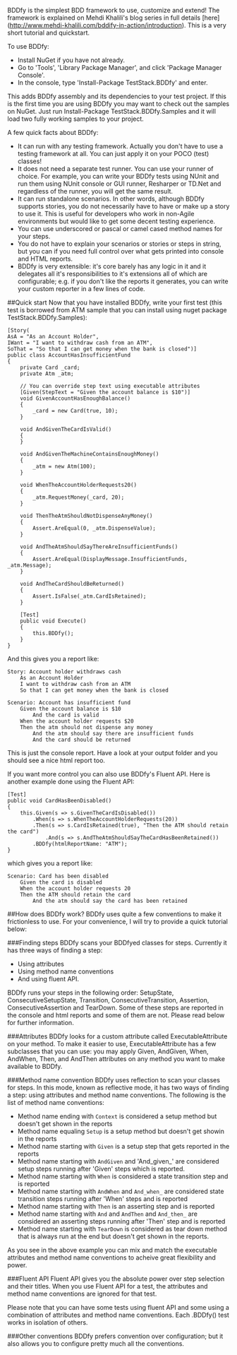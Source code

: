BDDfy is the simplest BDD framework to use, customize and extend! The framework is explained on Mehdi Khalili's blog series in full details [here] (http://www.mehdi-khalili.com/bddify-in-action/introduction). This is a very short tutorial and quickstart.

To use BDDfy:

 - Install NuGet if you have not already.
 - Go to 'Tools', 'Library Package Manager', and click 'Package Manager Console'.
 - In the console, type 'Install-Package TestStack.BDDfy' and enter.

This adds BDDfy assembly and its dependencies to your test project. If this is the first time you are using BDDfy you may want to check out the samples on NuGet. Just run Install-Package TestStack.BDDfy.Samples and it will load two fully working samples to your project.

A few quick facts about BDDfy:
 - It can run with any testing framework. Actually you don't have to use a testing framework at all. You can just apply it on your POCO (test) classes!
 - It does not need a separate test runner. You can use your runner of choice. For example, you can write your BDDfy tests using NUnit and run them using NUnit console or GUI runner, Resharper or TD.Net and regardless of the runner, you will get the same result.
 - It can run standalone scenarios. In other words, although BDDfy supports stories, you do not necessarily have to have or make up a story to use it. This is useful for developers who work in non-Agile environments but would like to get some decent testing experience.
 - You can use underscored or pascal or camel cased method names for your steps.
 - You do not have to explain your scenarios or stories or steps in string, but you can if you need full control over what gets printed into console and HTML reports.
 - BDDfy is very extensible: it's core barely has any logic in it and it delegates all it's responsibilities to it's extensions all of which are configurable; e.g. if you don't like the reports it generates, you can write your custom reporter in a few lines of code.

##Quick start
Now that you have installed BDDfy, write your first test (this test is borrowed from ATM sample that you can install using nuget package TestStack.BDDfy.Samples):

	[Story(
    AsA = "As an Account Holder",
    IWant = "I want to withdraw cash from an ATM",
    SoThat = "So that I can get money when the bank is closed")]
	public class AccountHasInsufficientFund
	{
	    private Card _card;
	    private Atm _atm;
	
	    // You can override step text using executable attributes
	    [Given(StepText = "Given the account balance is $10")]
	    void GivenAccountHasEnoughBalance()
	    {
	        _card = new Card(true, 10);
	    }
	
	    void AndGivenTheCardIsValid()
	    {
	    }
	
	    void AndGivenTheMachineContainsEnoughMoney()
	    {
	        _atm = new Atm(100);
	    }
	
	    void WhenTheAccountHolderRequests20()
	    {
	        _atm.RequestMoney(_card, 20);
	    }
	
	    void ThenTheAtmShouldNotDispenseAnyMoney()
	    {
	        Assert.AreEqual(0, _atm.DispenseValue);
	    }
	
	    void AndTheAtmShouldSayThereAreInsufficientFunds()
	    {
	        Assert.AreEqual(DisplayMessage.InsufficientFunds, _atm.Message);
	    }
	
	    void AndTheCardShouldBeReturned()
	    {
	        Assert.IsFalse(_atm.CardIsRetained);
	    }
	
	    [Test]
	    public void Execute()
	    {
	        this.BDDfy();
	    }
	}


And this gives you a report like:

	Story: Account holder withdraws cash
    	As an Account Holder
    	I want to withdraw cash from an ATM
    	So that I can get money when the bank is closed

	Scenario: Account has insufficient fund
    	Given the account balance is $10
      		And the card is valid
    	When the account holder requests $20
    	Then the atm should not dispense any money
      		And the atm should say there are insufficient funds
      		And the card should be returned

This is just the console report. Have a look at your output folder and you should see a nice html report too.

If you want more control you can also use BDDfy's Fluent API. Here is another example done using the Fluent API:


	[Test]
	public void CardHasBeenDisabled()
	{
	    this.Given(s => s.GivenTheCardIsDisabled())
	        .When(s => s.WhenTheAccountHolderRequests(20))
	        .Then(s => s.CardIsRetained(true), "Then the ATM should retain the card")
	            .And(s => s.AndTheAtmShouldSayTheCardHasBeenRetained())
	        .BDDfy(htmlReportName: "ATM");
	}

which gives you a report like:

	Scenario: Card has been disabled
    	Given the card is disabled
    	When the account holder requests 20
    	Then the ATM should retain the card
      		And the atm should say the card has been retained


##How does BDDfy work?
BDDfy uses quite a few conventions to make it frictionless to use. For your convenience, I will try to provide a quick tutorial below:

###Finding steps
BDDfy scans your BDDfyed classes for steps. Currently it has three ways of finding a step: 

* Using attributes 
* Using method name conventions 
* And using fluent API.

BDDfy runs your steps in the following order: SetupState, ConsecutiveSetupState, Transition, ConsecutiveTransition, Assertion, ConsecutiveAssertion and TearDown. Some of these steps are reported in the console and html reports and some of them are not. Please read below for further information.

###Attributes
BDDfy looks for a custom attribute called ExecutableAttribute on your method. To make it easier to use, ExecutableAttribute has a few subclasses that you can use: you may apply Given, AndGiven, When, AndWhen, Then, and AndThen attributes on any method you want to make available to BDDfy.

###Method name convention
BDDfy uses reflection to scan your classes for steps. In this mode, known as reflective mode, it has two ways of finding a step: using attributes and method name conventions. The following is the list of method name conventions:

* Method name ending with `Context` is considered a setup method but doesn't get shown in the reports 
* Method name equaling `Setup` is a setup method but doesn't get showin in the reports
* Method name starting with `Given` is a setup step that gets reported in the reports
* Method name starting with `AndGiven` and 'And_given_' are considered setup steps running after 'Given' steps which is reported.
* Method name starting with `When` is considered a state transition step and is reported
* Method name starting with `AndWhen` and `And_when_` are considered state transition steps running after 'When' steps and is reported
* Method name starting with `Then` is an asserting step and is reported
* Method name starting with `And` and `AndThen` and `And_then_` are considered an asserting steps running after 'Then' step and is reported
* Method name starting with `TearDown` is considered as tear down method that is always run at the end but doesn't get shown in the reports.

As you see in the above example you can mix and match the executable attributes and method name conventions to acheive great flexibility and power.

###Fluent API
Fluent API gives you the absolute power over step selection and their titles. When you use Fluent API for a test, the attributes and method name conventions are ignored for that test. 

Please note that you can have some tests using fluent API and some using a combination of attributes and method name conventions. Each .BDDfy() test works in isolation of others.

###Other conventions
BDDfy prefers convention over configuration; but it also allows you to configure pretty much all the conventions. 